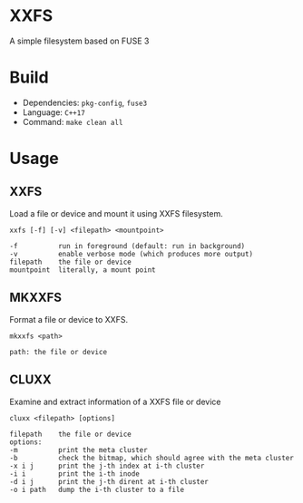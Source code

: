 XXFS  
====
A simple filesystem based on FUSE 3  

# Build  
* Dependencies: `pkg-config`, `fuse3`  
* Language: `C++17`  
* Command: `make clean all`  

# Usage  
## XXFS  
Load a file or device and mount it using XXFS filesystem.  
```
xxfs [-f] [-v] <filepath> <mountpoint>

-f          run in foreground (default: run in background)
-v          enable verbose mode (which produces more output)
filepath    the file or device
mountpoint  literally, a mount point
```

## MKXXFS
Format a file or device to XXFS.  
```
mkxxfs <path>

path: the file or device
```

## CLUXX  
Examine and extract information of a XXFS file or device
```
cluxx <filepath> [options]

filepath    the file or device
options:
-m          print the meta cluster
-b          check the bitmap, which should agree with the meta cluster
-x i j      print the j-th index at i-th cluster
-i i        print the i-th inode
-d i j      print the j-th dirent at i-th cluster
-o i path   dump the i-th cluster to a file
```
